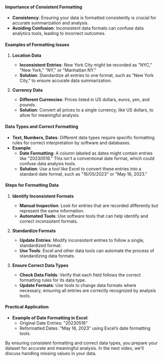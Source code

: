 #### Importance of Consistent Formatting
- **Consistency**: Ensuring your data is formatted consistently is crucial for accurate summarization and analysis.
- **Avoiding Confusion**: Inconsistent data formats can confuse data analytics tools, leading to incorrect outcomes.

#### Examples of Formatting Issues

1. **Location Data**
   - **Inconsistent Entries**: New York City might be recorded as "NYC," "New York," "NY," or "Manhattan NY."
   - **Solution**: Standardize all entries to one format, such as "New York City," to ensure accurate data summarization.

2. **Currency Data**
   - **Different Currencies**: Prices listed in US dollars, euros, yen, and pounds.
   - **Solution**: Convert all prices to a single currency, like US dollars, to allow for meaningful analysis.

#### Data Types and Correct Formatting

- **Text, Numbers, Dates**: Different data types require specific formatting rules for correct interpretation by software and databases.
- **Example**: 
  - **Date Formatting**: A column labeled as dates might contain entries like "20230516." This isn't a conventional date format, which could confuse data analysis tools.
  - **Solution**: Use a tool like Excel to convert these entries into a standard date format, such as "16/05/2023" or "May 16, 2023."

#### Steps for Formatting Data

1. **Identify Inconsistent Formats**
   - **Manual Inspection**: Look for entries that are recorded differently but represent the same information.
   - **Automated Tools**: Use software tools that can help identify and correct inconsistent formats.

2. **Standardize Formats**
   - **Update Entries**: Modify inconsistent entries to follow a single, standardized format.
   - **Use Tools**: Excel and other data tools can automate the process of standardizing data formats.

3. **Ensure Correct Data Types**
   - **Check Data Fields**: Verify that each field follows the correct formatting rules for its data type.
   - **Update Formats**: Use tools to change data formats where necessary, ensuring all entries are correctly recognized by analysis tools.

#### Practical Application

- **Example of Date Formatting in Excel**:
  - Original Date Entries: "20230516"
  - Reformatted Dates: "May 16, 2023" using Excel’s date formatting tools.

By ensuring consistent formatting and correct data types, you prepare your dataset for accurate and meaningful analysis. In the next video, we'll discuss handling missing values in your data.